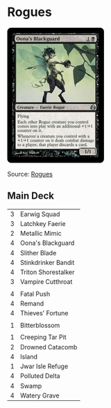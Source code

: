 # Rogues #

![Oona's Blackguard](../../images/Oona%27s%20Blackguard.jpg)

Source: [Rogues](https://www.mtggoldfish.com/articles/budget-magic-87-33-tix-rogues-modern)

## Main Deck ##
|    |    |
|----|----|
|  3 | Earwig Squad
|  3 | Latchkey Faerie
|  2 | Metallic Mimic
|  4 | Oona's Blackguard
|  4 | Slither Blade
|  4 | Stinkdrinker Bandit
|  4 | Triton Shorestalker
|  3 | Vampire Cutthroat
|    |    |
|  4 | Fatal Push
|  4 | Remand
|  4 | Thieves' Fortune
|    |    |
|  1 | Bitterblossom
|    |    |
|  1 | Creeping Tar Pit
|  2 | Drowned Catacomb
|  4 | Island
|  1 | Jwar Isle Refuge
|  4 | Polluted Delta
|  4 | Swamp
|  4 | Watery Grave
